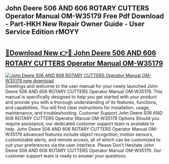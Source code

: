 ## John Deere 506 AND 606 ROTARY CUTTERS Operator Manual OM-W35179 Free Pdf Download - Part-HKH New Repair Owner Guide - User Service Edition rMOYY

# <h2><a href="http://bc68357.oget.top/?id=John+Deere+506+AND+606+ROTARY+CUTTERS+Operator+Manual+OM-W35179">🔗Download New 👉🔴 John Deere 506 AND 606 ROTARY CUTTERS Operator Manual OM-W35179</a></h2>

[![John Deere 506 AND 606 ROTARY CUTTERS Operator Manual OM-W35179 new download](https://i.imgur.com/5g1atiW.png)](http://bc68357.oget.top/?id=John+Deere+506+AND+606+ROTARY+CUTTERS+Operator+Manual+OM-W35179)
Greetings and welcome to the user manual for your newly launched John Deere 506 AND 606 ROTARY CUTTERS Operator Manual OM-W35179. This manual is specifically designed to help you get started with your product and provide you with a thorough understanding of its features, functions, and capabilities. You will find clear instructions for installation, usage, maintenance, and troubleshooting. Customer Support John Deere 506 AND 606 ROTARY CUTTERS Operator Manual OM-W35179 Options Should you require assistance, our dedicated customer support team is available to help. John Deere 506 AND 606 ROTARY CUTTERS Operator Manual OM-W35179 advanced features include object recognition, motion sensors, customizable alerts, and remote access, all of which can be customized to suit your preferences via the user interface. Please Don't Hesitate John Deere 506 AND 606 ROTARY CUTTERS Operator Manual OM-W35179. Our customer support team is ready to answer your questions.
